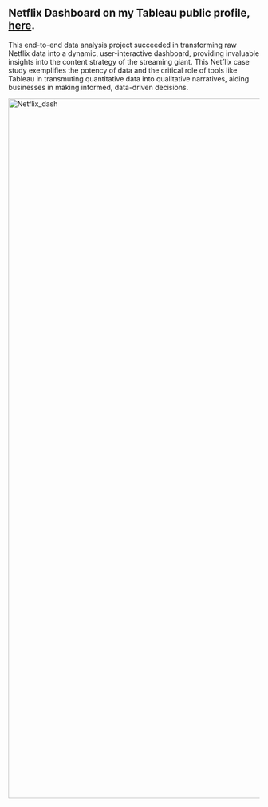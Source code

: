 ## Netflix Dashboard on my Tableau public profile, [here](https://public.tableau.com/app/profile/neha.adarsh/viz/Netflix-Dashboard-Final/Dashboard1).

This end-to-end data analysis project succeeded in transforming raw Netflix data into a dynamic, user-interactive dashboard, providing invaluable insights into the content strategy of the streaming giant. This Netflix case study exemplifies the potency of data and the critical role of tools like Tableau in transmuting quantitative data into qualitative narratives, aiding businesses in making informed, data-driven decisions.



<img width="1403" alt="Netflix_dash" src="https://github.com/NehAdarsh/Data-Projects-SQL-Python-Tableau-Excel/assets/111151093/9c3f8352-a285-458a-b2a9-30c78e03d747">


